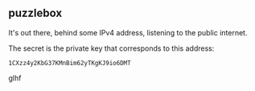 puzzlebox
---------

It's out there, behind some IPv4 address, listening to the public internet.

The secret is the private key that corresponds to this address:

`1CXzz4y2KbG37KMnBim62yTKgKJ9io6DMT`

glhf
